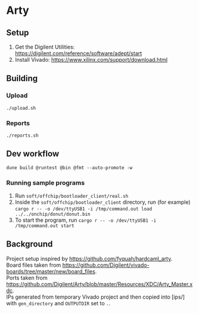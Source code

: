 # Arty

## Setup

1. Get the Digilent Utilities: https://digilent.com/reference/software/adept/start
2. Install Vivado: https://www.xilinx.com/support/download.html

## Building

### Upload

`./upload.sh`

### Reports

`./reports.sh`

## Dev workflow

`dune build @runtest @bin @fmt --auto-promote -w`

### Running sample programs

1. Run `soft/offchip/bootloader_client/real.sh`
2. Inside the `soft/offchip/bootloader_client` directory, run (for example)
   `cargo r -- -o /dev/ttyUSB1 -i /tmp/command.out load ../../onchip/donut/donut.bin`
3. To start the program, run `cargo r -- -o /dev/ttyUSB1 -i /tmp/command.out start`

## Background

Project setup inspired by https://github.com/fyquah/hardcaml_arty. \
Board files taken from https://github.com/Digilent/vivado-boards/tree/master/new/board_files. \
Ports taken from https://github.com/Digilent/Arty/blob/master/Resources/XDC/Arty_Master.xdc. \
IPs generated from temporary Vivado project and then copied into [ips/] with `gen_directory` and
`OUTPUTDIR` set to `.`.
